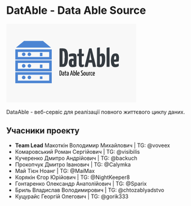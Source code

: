 # DatAble - Data Able Source

![logo](src/logo.PNG)

DataAble - веб-сервіс для реалізації повного життєвого циклу даних.

## Учасники проекту
 - **Team Lead** Макоткін Володимир Михайлович | TG: @voveex
 - Комаровський Роман Сергійович | TG: @visibiIis
 - Кучеренко Дмитро Андрійович | TG: @backuch
 - Прокопчук Дмитро Іванович | TG: @Calymka
 - Май Тієн Ноанг | TG: @MaiMax
 - Корякін Єгор Юрійович | TG: @NightKeeper8
 - Гонтаренко Олександр Анатолійович | TG: @Sparix
 - Бриль Владислав Володимирович | TG: @chtozablyadstvo
 - Куцурайс Георгій Олегович | TG: @gorik333
